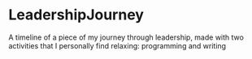 # LeadershipJourney
A timeline of a piece of my journey through leadership, made with two activities that I personally find relaxing: programming and writing
